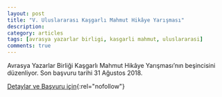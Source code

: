 ```yaml
---
layout: post
title: "V. Uluslararası Kaşgarlı Mahmut Hikâye Yarışması"
description: 
category: articles
tags: [avrasya yazarlar birligi, kasgarli mahmut, uluslararasi]
comments: true
---
```


Avrasya Yazarlar Birliği Kaşgarlı Mahmut Hikâye Yarışması’nın beşincisini düzenliyor. Son başvuru tarihi 31 Ağustos 2018.

[Detaylar ve Başvuru için](http://edebice.net/2018/06/07/v-uluslararasi-kasgarli-mahmut-hikaye-yarismasi/#comment-1713){:rel="nofollow"}